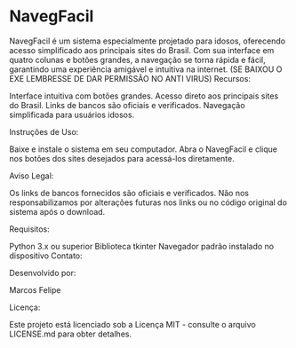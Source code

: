 # NavegFacil
NavegFacil é um sistema especialmente projetado para idosos, oferecendo acesso simplificado aos principais sites do Brasil. Com sua interface em quatro colunas e botões grandes, a navegação se torna rápida e fácil, garantindo uma experiência amigável e intuitiva na internet.
(SE BAIXOU O EXE LEMBRESSE DE DAR PERMISSÃO NO ANTI VIRUS)
Recursos:

Interface intuitiva com botões grandes.
Acesso direto aos principais sites do Brasil.
Links de bancos são oficiais e verificados.
Navegação simplificada para usuários idosos.

Instruções de Uso:

Baixe e instale o sistema em seu computador.
Abra o NavegFacil e clique nos botões dos sites desejados para acessá-los diretamente.

Aviso Legal:

Os links de bancos fornecidos são oficiais e verificados. Não nos responsabilizamos por alterações futuras nos links ou no código original do sistema após o download.

Requisitos:

Python 3.x ou superior
Biblioteca tkinter
Navegador padrão instalado no dispositivo
Contato:

Desenvolvido por:

Marcos Felipe

Licença:

Este projeto está licenciado sob a Licença MIT - consulte o arquivo LICENSE.md para obter detalhes.
